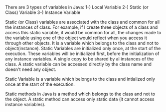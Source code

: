 There are 3 types of variables in Java:
1-) Local Variable
2-) Static (or Class) Variable
3-) Instance Variable

Static (or Class) variables are associated with the class and common for all the instances of class. For example, if I create three objects of a class and access this static variable, it would be common for all, the changes made to the variable using one of the object would reflect when you access it through other objects. It is a variable which belongs to the class and not to object(instance). Static Variables are initialized only once, at the start of the execution. These variables will be initialized first, before the initialization of any instance variables. A single copy to be shared by al instances of the class. A static variable can be accessed directly by the class name and doesn't need any object. 

Static Variable is a variable which belongs to the class and intialized only once at the start of the execution. 

Static methods in Java is a method which belongs to the class and not to the object. A static method can access only static data (it cannot access instance variables). 